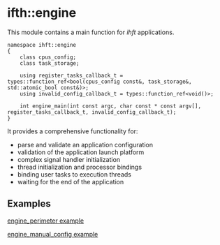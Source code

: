 # ifth::engine

This module contains a main function for *ihft* applications.

```
namespace ihft::engine
{
    class cpus_config;
    class task_storage;

    using register_tasks_callback_t = types::function_ref<bool(cpus_config const&, task_storage&, std::atomic_bool const&)>;
    using invalid_config_callback_t = types::function_ref<void()>;

    int engine_main(int const argc, char const * const argv[], register_tasks_callback_t, invalid_config_callback_t);
}
```

It provides a comprehensive functionality for:

- parse and validate an application configuration
- validation of the application launch platform
- complex signal handler initialization
- thread initialization and processor bindings
- binding user tasks to execution threads
- waiting for the end of the application

## Examples

[engine_perimeter example](example/engine_perimeter.cpp)

[engine_manual_config example](example/engine_manual_config.cpp)
